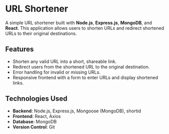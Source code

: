 # URL Shortener

A simple URL shortener built with **Node.js**, **Express.js**, **MongoDB**, and **React**. This application allows users to shorten URLs and redirect shortened URLs to their original destinations.

## Features

- Shorten any valid URL into a short, shareable link.
- Redirect users from the shortened URL to the original destination.
- Error handling for invalid or missing URLs.
- Responsive frontend with a form to enter URLs and display shortened links.

## Technologies Used

- **Backend**: Node.js, Express.js, Mongoose (MongoDB), shortid
- **Frontend**: React, Axios
- **Database**: MongoDB
- **Version Control**: Git
